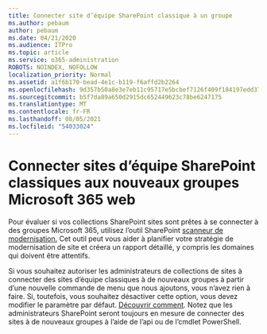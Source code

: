 ```yaml
---
title: Connecter site d’équipe SharePoint classique à un groupe
ms.author: pebaum
author: pebaum
ms.date: 04/21/2020
ms.audience: ITPro
ms.topic: article
ms.service: o365-administration
ROBOTS: NOINDEX, NOFOLLOW
localization_priority: Normal
ms.assetid: a1f6b170-bead-4e1c-b119-f6affd2b2264
ms.openlocfilehash: 9d357b50a8e3e7eb11c95717e5bcbef7126f409f184197edd3705c3039241bbe
ms.sourcegitcommit: b5f7da89a650d2915dc652449623c78be6247175
ms.translationtype: MT
ms.contentlocale: fr-FR
ms.lasthandoff: 08/05/2021
ms.locfileid: "54033024"
---
```

# <a name="connect-classic-sharepoint-team-sites-to-new-microsoft-365-groups"></a>Connecter sites d’équipe SharePoint classiques aux nouveaux groupes Microsoft 365 web

Pour évaluer si vos collections SharePoint sites sont prêtes à se connecter à des groupes Microsoft 365, utilisez l’outil SharePoint [scanneur de modernisation.](https://go.microsoft.com/fwlink/?linkid=873066) Cet outil peut vous aider à planifier votre stratégie de modernisation de site et créera un rapport détaillé, y compris les domaines qui doivent être attentifs.
  
Si vous souhaitez autoriser les administrateurs de collections de sites à connecter des sites d’équipe classiques à de nouveaux groupes à partir d’une nouvelle commande de menu que nous ajoutons, vous n’avez rien à faire. Si, toutefois, vous souhaitez désactiver cette option, vous devez modifier le paramètre par défaut. [Découvrir comment](https://go.microsoft.com/fwlink/?linkid=2004316). Notez que les administrateurs SharePoint seront toujours en mesure de connecter des sites à de nouveaux groupes à l’aide de l’api ou de l’cmdlet PowerShell.
  

